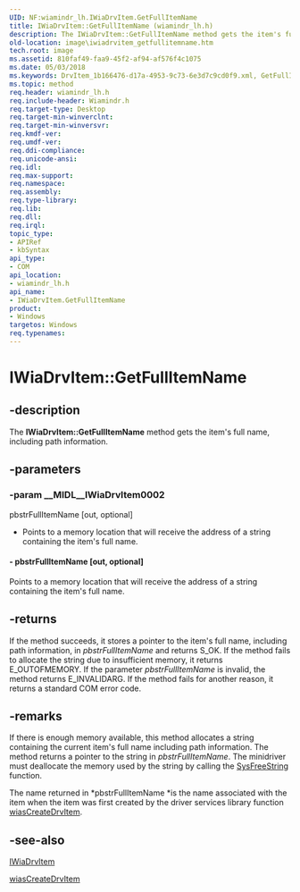 ```yaml
---
UID: NF:wiamindr_lh.IWiaDrvItem.GetFullItemName
title: IWiaDrvItem::GetFullItemName (wiamindr_lh.h)
description: The IWiaDrvItem::GetFullItemName method gets the item's full name, including path information.
old-location: image\iwiadrvitem_getfullitemname.htm
tech.root: image
ms.assetid: 810faf49-faa9-45f2-af94-af576f4c1075
ms.date: 05/03/2018
ms.keywords: DrvItem_1b166476-d17a-4953-9c73-6e3d7c9cd0f9.xml, GetFullItemName, GetFullItemName method [Imaging Devices], GetFullItemName method [Imaging Devices],IWiaDrvItem interface, IWiaDrvItem interface [Imaging Devices],GetFullItemName method, IWiaDrvItem.GetFullItemName, IWiaDrvItem::GetFullItemName, image.iwiadrvitem_getfullitemname, wiamindr_lh/IWiaDrvItem::GetFullItemName
ms.topic: method
req.header: wiamindr_lh.h
req.include-header: Wiamindr.h
req.target-type: Desktop
req.target-min-winverclnt:
req.target-min-winversvr: 
req.kmdf-ver: 
req.umdf-ver: 
req.ddi-compliance: 
req.unicode-ansi: 
req.idl: 
req.max-support: 
req.namespace: 
req.assembly: 
req.type-library: 
req.lib: 
req.dll: 
req.irql: 
topic_type:
- APIRef
- kbSyntax
api_type:
- COM
api_location:
- wiamindr_lh.h
api_name:
- IWiaDrvItem.GetFullItemName
product:
- Windows
targetos: Windows
req.typenames: 
---
```


# IWiaDrvItem::GetFullItemName

## -description

The **IWiaDrvItem::GetFullItemName** method gets the item's full name, including path information.

## -parameters

### -param __MIDL__IWiaDrvItem0002

pbstrFullItemName [out, optional]

- Points to a memory location that will receive the address of a string containing the item's full name.

#### - pbstrFullItemName [out, optional]

Points to a memory location that will receive the address of a string containing the item's full name.

## -returns

If the method succeeds, it stores a pointer to the item's full name, including path information, in *pbstrFullItemName* and returns S_OK. If the method fails to allocate the string due to insufficient memory, it returns E_OUTOFMEMORY. If the parameter *pbstrFullItemName* is invalid, the method returns E_INVALIDARG. If the method fails for another reason, it returns a standard COM error code.

## -remarks

If there is enough memory available, this method allocates a string containing the current item's full name including path information. The method returns a pointer to the string in *pbstrFullItemName*. The minidriver must deallocate the memory used by the string by calling the [SysFreeString](https://docs.microsoft.com/windows/win32/api/oleauto/nf-oleauto-sysfreestring) function.

The name returned in *pbstrFullItemName *is the name associated with the item when the item was first created by the driver services library function [wiasCreateDrvItem](https://docs.microsoft.com/windows-hardware/drivers/ddi/content/wiamdef/nf-wiamdef-wiascreatedrvitem).

## -see-also

[IWiaDrvItem](https://docs.microsoft.com/windows-hardware/drivers/ddi/content/wiamindr_lh/nn-wiamindr_lh-iwiadrvitem)

[wiasCreateDrvItem](https://docs.microsoft.com/windows-hardware/drivers/ddi/content/wiamdef/nf-wiamdef-wiascreatedrvitem)
